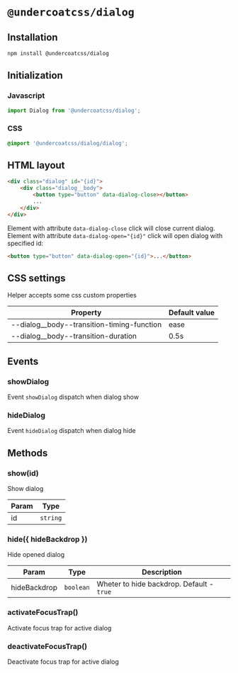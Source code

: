 # `@undercoatcss/dialog`

## Installation

```sh
npm install @undercoatcss/dialog
```

## Initialization

### Javascript
```javascript
import Dialog from '@undercoatcss/dialog';
```

### CSS
```css
@import '@undercoatcss/dialog/dialog';
```

## HTML layout

```html
<div class="dialog" id="{id}">
    <div class="dialog__body">
        <button type="button" data-dialog-close></button>
        ...
    </div>
</div>
```

Element with attribute `data-dialog-close` click will close current dialog.
Element with attribute `data-dialog-open="{id}"` click will open dialog with specified id:

```html
<button type="button" data-dialog-open="{id}">...</button>
```

## CSS settings

Helper accepts some css custom properties

| Property | Default value |
| --- | --- |
| --dialog__body--transition-timing-function | ease |
| --dialog__body--transition-duration | 0.5s |

## Events

### showDialog

Event `showDialog` dispatch when dialog show

### hideDialog

Event `hideDialog` dispatch when dialog hide

## Methods

### show(id)

Show dialog

| Param | Type |
| --- | --- |
| id | <code>string</code> |

### hide({ hideBackdrop })

Hide opened dialog

| Param | Type | Description |
| --- | --- | --- |
| hideBackdrop | <code>boolean</code> | Wheter to hide backdrop. Default - `true` |

### activateFocusTrap()

Activate focus trap for active dialog

### deactivateFocusTrap()

Deactivate focus trap for active dialog